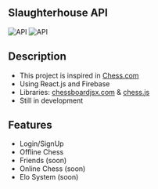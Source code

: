 ## Slaughterhouse API

<p align="left">
  <img src="https://user-images.githubusercontent.com/62404655/225074329-30498859-e806-4c4e-b9ce-26c676bb2bac.png" alt="API" /> <img src="https://user-images.githubusercontent.com/62404655/225074920-4b1d4c16-1626-4eac-bd54-a7c3f9a8ed98.png" alt="API" />
  
</p>
                                                                                                                            
## Description

- This project is inspired in [Chess.com](https://www.chess.com/)
- Using React.js and Firebase
- Libraries: [chessboardjsx.com](https://chessboardjsx.com/) & [chess.js](https://github.com/jhlywa/chess.js)
- Still in development

## Features

- Login/SignUp
- Offline Chess
- Friends (soon)
- Online Chess (soon)
- Elo System (soon)
